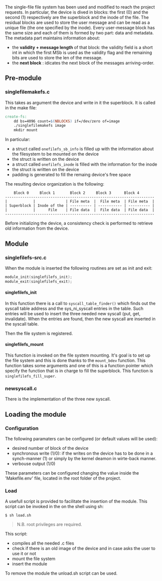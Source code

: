 
The single-file file system has been used and modified to reach the project requests. In particular, the device is dived in blocks: the first (0) and the second (1) respectively are the superblock and the inode of the file. The residual blocks are used to store the user message and can be read as a unique file (the one specified by the inode).
Every user-message block has the same size and each of them is formed by two part: data and metadata. The metadata part maintains information about:
- the **validity + message length** of that block: the validity field is a short int in which the first MSb is used as the validity flag and the remaining bits are used to store the len of the message.
- the **next block** : idicates the next block of the messages arriving-order. 




## Pre-module
### singlefilemakefs.c
This takes as argument the device and write in it the superblock. It is called in the make file:
```Makefile
create-fs:
	dd bs=4096 count=$(NBLOCKS) if=/dev/zero of=image
	./singlefilemakefs image
	mkdir mount
```
In particular:
- a struct called `onefilefs_sb_info` is filled up with the information about the filesystem to be mounted on the device
- the struct is written on the device
- a struct called `onefilefs_inode` is filled with the information for the inode
- the struct is written on the device
- padding is generated to fill the remaing device's free space

The resulting device organization is the following:
```
    Block 0     Block 1       Block 2     Block 3      Block 4
---------------------------------------------------------------------
|            |              | File meta  |  File meta  | File meta  |
| Superblock | Inode of the | ---------- | ----------- | ---------- |
|            |      File    | File data  |  File data  | File data  |
---------------------------------------------------------------------
```

Before initializing the device, a consistency check is performed to retrieve old information from the device.

## Module
### singlefilefs-src.c
When the module is inserted the following routines are set as init and exit:
```C
module_init(singlefilefs_init);
module_exit(singlefilefs_exit);
```
#### singlefilefs_init
In this function there is a call to `syscall_table_finder()` which finds out the syscall table address and the sys_ni_syscall
entries in the table. Such entries will be used to insert the three needed new syscall (put, get, invalidate).
When the entries are found, then the new syscall are inserted in the syscall table.

Then the file system is registered.

#### singlefilefs_mount
This function is invoked on the file system mounting. It's goal is to set up the file system and this is done thanks to 
the `mount_bdev` function. This function takes some arguments and one of this is  a function pointer which specify the function
that is in charge to fill the superblock. This function is `singlefilefs_fill_super`.


### newsyscall.c
There is the implementation of the three new syscall.


## Loading the module
### Configuration
The following paramaters can be configured (or default values will be used):
- desired number of block of the device
- synchronous write (1/0): if the writes on the device has to be done in a synch-manner (1) or simply by the kernel deamon in wirte-back manner.
- verbouse output (1/0)

These parameters can be configured changing the value inside the 'Makefile.env' file, located in the root folder of the project.

### Load
A usefull script is provided to facilitate the insertion of the module. This script can be invoked in the on the shell using sh:
```Shell
$ sh load.sh
```
> N.B. root privileges are required.

This script:
- compiles all the needed .c files
- check if there is an old image of the device and in case asks the user to use it or not
- mount the file system
- insert the module

To remove the module the unload.sh script can be used. 
